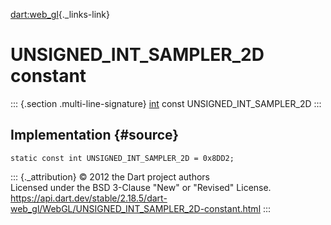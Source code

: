 [dart:web\_gl](../../dart-web_gl/dart-web_gl-library){._links-link}

UNSIGNED\_INT\_SAMPLER\_2D constant
===================================

::: {.section .multi-line-signature}
[int](../../dart-core/int-class) const UNSIGNED\_INT\_SAMPLER\_2D
:::

Implementation {#source}
--------------

``` {.language-dart data-language="dart"}
static const int UNSIGNED_INT_SAMPLER_2D = 0x8DD2;
```

::: {._attribution}
© 2012 the Dart project authors\
Licensed under the BSD 3-Clause \"New\" or \"Revised\" License.\
<https://api.dart.dev/stable/2.18.5/dart-web_gl/WebGL/UNSIGNED_INT_SAMPLER_2D-constant.html>
:::
